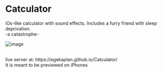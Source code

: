 # Catculator

iOs-like calculator with sound effects. Includes a furry friend with sleep deprivation.
<br />-a catastrophe-
<br />

![image](https://user-images.githubusercontent.com/40829087/205509276-da28c000-b5ae-4deb-8af5-e756cfe09f83.png)

<br />
live server at: https://egekaplan.github.io/Catculator/ 
<br />It is meant to be previewed on iPhones
